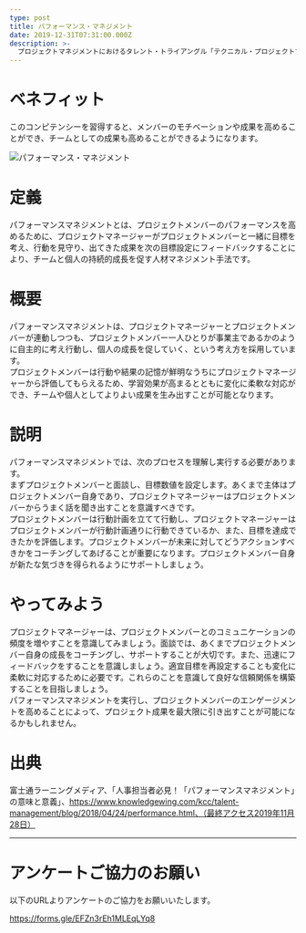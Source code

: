 ```yaml
---
type: post
title: パフォーマンス・マネジメント
date: 2019-12-31T07:31:00.000Z
description: >-
  プロジェクトマネジメントにおけるタレント・トライアングル「テクニカル・プロジェクトマネジメント」より、「パフォーマンス・マネジメント」への理解を深めプロジェクト・マネジャーに必要とされるコンピテンシーを身に着けよう。
---
```

# ベネフィット

このコンピテンシーを習得すると、メンバーのモチベーションや成果を高めることができ、チームとしての成果も高めることができるようになります。

![パフォーマンス・マネジメント](/img/パフォーマンス・マネジメント.png "パフォーマンス・マネジメント")

# 定義

パフォーマンスマネジメントとは、プロジェクトメンバーのパフォーマンスを高めるために、プロジェクトマネージャーがプロジェクトメンバーと一緒に目標を考え、行動を見守り、出てきた成果を次の目標設定にフィードバックすることにより、チームと個人の持続的成長を促す人材マネジメント手法です。

# 概要

パフォーマンスマネジメントは、プロジェクトマネージャーとプロジェクトメンバーが連動しつつも、プロジェクトメンバー一人ひとりが事業主であるかのように自主的に考え行動し、個人の成長を促していく、という考え方を採用しています。\
プロジェクトメンバーは行動や結果の記憶が鮮明なうちにプロジェクトマネージャーから評価してもらえるため、学習効果が高まるとともに変化に柔軟な対応ができ、チームや個人としてよりよい成果を生み出すことが可能となります。

# 説明

パフォーマンスマネジメントでは、次のプロセスを理解し実行する必要があります。\
まずプロジェクトメンバーと面談し、目標数値を設定します。あくまで主体はプロジェクトメンバー自身であり、プロジェクトマネージャーはプロジェクトメンバーからうまく話を聞き出すことを意識すべきです。\
プロジェクトメンバーは行動計画を立てて行動し、プロジェクトマネージャーはプロジェクトメンバーが行動計画通りに行動できているか、また、目標を達成できたかを評価します。プロジェクトメンバーが未来に対してどうアクションすべきかをコーチングしてあげることが重要になります。プロジェクトメンバー自身が新たな気づきを得られるようにサポートしましょう。

# やってみよう

プロジェクトマネージャーは、プロジェクトメンバーとのコミュニケーションの頻度を増やすことを意識してみましょう。面談では、あくまでプロジェクトメンバー自身の成長をコーチングし、サポートすることが大切です。また、迅速にフィードバックをすることを意識しましょう。適宜目標を再設定することも変化に柔軟に対応するために必要です。これらのことを意識して良好な信頼関係を構築することを目指しましょう。\
パフォーマンスマネジメントを実行し、プロジェクトメンバーのエンゲージメントを高めることによって、プロジェクト成果を最大限に引き出すことが可能になるかもしれません。

# 出典

富士通ラーニングメディア、「人事担当者必見！「パフォーマンスマネジメント」の意味と意義」、https://www.knowledgewing.com/kcc/talent-management/blog/2018/04/24/performance.html、（最終アクセス2019年11月28日）

- - -

# アンケートご協力のお願い

以下のURLよりアンケートのご協力をお願いいたします。

https://forms.gle/EFZn3rEh1MLEqLYq8
